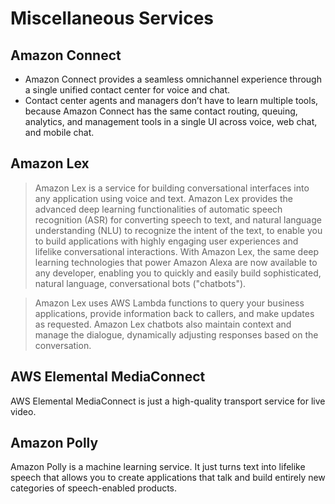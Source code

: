 # Miscellaneous Services

## Amazon Connect

- Amazon Connect provides a seamless omnichannel experience through a single unified contact center for voice and chat. 
- Contact center agents and managers don’t have to learn multiple tools, because Amazon Connect has the same contact routing, queuing, analytics, and management tools in a single UI across voice, web chat, and mobile chat.

## Amazon Lex

> Amazon Lex is a service for building conversational interfaces into any application using voice and text. Amazon Lex provides the advanced deep learning functionalities of automatic speech recognition (ASR) for converting speech to text, and natural language understanding (NLU) to recognize the intent of the text, to enable you to build applications with highly engaging user experiences and lifelike conversational interactions. With Amazon Lex, the same deep learning technologies that power Amazon Alexa are now available to any developer, enabling you to quickly and easily build sophisticated, natural language, conversational bots ("chatbots").

> Amazon Lex uses AWS Lambda functions to query your business applications, provide information back to callers, and make updates as requested. Amazon Lex chatbots also maintain context and manage the dialogue, dynamically adjusting responses based on the conversation.

## AWS Elemental MediaConnect

AWS Elemental MediaConnect is just a high-quality transport service for live video.

## Amazon Polly

Amazon Polly is a machine learning service. It just turns text into lifelike speech that allows you to create applications that talk and build entirely new categories of speech-enabled products.
 
 